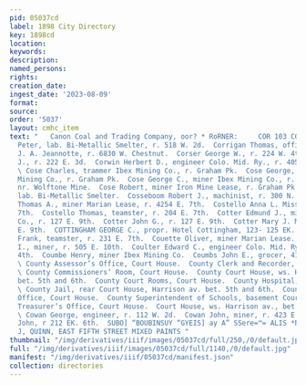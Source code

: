```yaml
---
pid: 05037cd
label: 1898 City Directory
key: 1898cd
location: 
keywords: 
description: 
named_persons: 
rights: 
creation_date: 
ingest_date: '2023-08-09'
format: 
source: 
order: '5037'
layout: cmhc_item
text: "   Canon Coal and Trading Company, oor? * RoRNER:     COR 103 COW  Corrigan
  Peter, lab. Bi-Metallic Smelter, r. 518 W. 2d.  Corrigan Thomas, office boy Dr.
  J. A. Jeannotte, r. 6830 W. Chestnut.  Corser George W., r. 224 W. 4th.  Corts Joseph
  J., r. 222 E. 3d.  Corwin Herbert D., engineer Colo. Mid. Ry., r. 405 EK. 11th.
  \ Cose Charles, trammer Ibex Mining Co., r. Graham Pk.  Cose George, trammer Ibex
  Mining Co., r. Graham Pk.  Cose George C., miner Ibex Mining Co., r. Carbonate Hill,
  nr. Wolftone Mine.  Cose Robert, miner Iron Mine Lease, r. Graham Pk.  Coss Frank,
  lab. Bi-Metallic Smelter.  Cosseboom Robert J., machinist, r. 300 N. Hemlock.  Cossor
  Thomas A., miner Marian Lease, r. 4254 E. 7th.  Costello Anna L. Miss, r. 204 E.
  7th.  Costello Thomas, teamster, r. 204 E. 7th.  Cotter Edmund J., miner Ibex Mining
  Co., r. 127 E. 9th.  Cotter John G., r. 127 E. 9th.  Cotter Mary J. Mrs., r. 127
  E. 9th.  COTTINGHAM GEORGE C., propr. Hotel Cottingham, 123- 125 EK. 4th.  Cottrell
  Frank, teamster, r. 231 E. 7th.  Couette Oliver, miner Marian Lease.  Coultas William
  I., miner, r. 505 E. 10th.  Coulter Edward C., engineer Colo. Mid. Ry., r. 222 W.
  4th.  Coumbe Henry, miner Ibex Mining Co.  Coumbs John E., grocer, 411 EH.-4th.
  \ County Assessor’s Office, Court House.  County Clerk and Recorder, Court House.
  \ County Commissioners’ Room, Court House.  County Court House, ws. Harrison av.,
  bet. 5th and 6th.  County Court Rooms, Court House.  County Hospital, 419 W. Elm.
  \ County Jail, rear Court House, Harrison av. bet. 5th and 6th.  County Sheriff’s
  Office, Court House.  County Superintendent of Schools, basement Court House.  County
  Treasurer’s Office, Court House.  Court House, ws. Harrison av., bet. 5th and 6th.
  \ Cowan George, engineer, r. 112 W. 2d.  Cowan John, miner, r. 423 E. 10th.  Cowan
  John, r 212 EK. 6th.  SUBO] “BOUBINSUY “GYEIS] ay A” SSere=™= ALIS *P THMOd  J.
  J, QUINN, EAST FIFTH STREET MIXED PAINTS "
thumbnail: "/img/derivatives/iiif/images/05037cd/full/250,/0/default.jpg"
full: "/img/derivatives/iiif/images/05037cd/full/1140,/0/default.jpg"
manifest: "/img/derivatives/iiif/05037cd/manifest.json"
collection: directories
---
```

